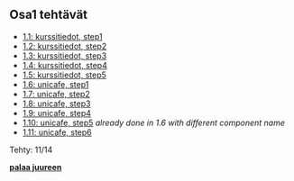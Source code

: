 ## Osa1 tehtävät

- [1.1: kurssitiedot, step1](kurssitiedot)
- [1.2: kurssitiedot, step2](kurssitiedot)
- [1.3: kurssitiedot, step3](kurssitiedot)
- [1.4: kurssitiedot, step4](kurssitiedot)
- [1.5: kurssitiedot, step5](kurssitiedot)
- [1.6: unicafe, step1](unicafe)
- [1.7: unicafe, step2](unicafe)
- [1.8: unicafe, step3](unicafe)
- [1.9: unicafe, step4](unicafe)
- [1.10: unicafe, step5](unicafe) *already done in 1.6 with different component name*
- [1.11: unicafe, step6](unicafe)

Tehty: 11/14

**[palaa juureen](../README.md)**
